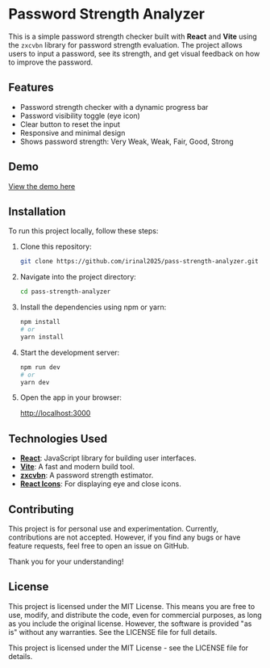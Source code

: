 # Password Strength Analyzer

This is a simple password strength checker built with **React** and **Vite** using the `zxcvbn` library for password strength evaluation. The project allows users to input a password, see its strength, and get visual feedback on how to improve the password.

## Features
- Password strength checker with a dynamic progress bar
- Password visibility toggle (eye icon)
- Clear button to reset the input
- Responsive and minimal design
- Shows password strength: Very Weak, Weak, Fair, Good, Strong


## Demo

<!-- *(Demo coming soon if not deployed yet.)*-->
[View the demo here](https://lisovskajair-salasana-cpgdagbubyfrb3g3.westeurope-01.azurewebsites.net/) 

## Installation

To run this project locally, follow these steps:

1. Clone this repository:
   
   ```bash
   git clone https://github.com/irinal2025/pass-strength-analyzer.git
   ```

2. Navigate into the project directory:
   
   ```bash
   cd pass-strength-analyzer
   ```

3. Install the dependencies using npm or yarn:
   
   ```bash
   npm install
   # or
   yarn install
   ```

4. Start the development server:
   
   ```bash
   npm run dev
   # or
   yarn dev
   ```

5. Open the app in your browser:
   
   [http://localhost:3000](http://localhost:3000)

## Technologies Used
- **[React](https://reactjs.org/)**: JavaScript library for building user interfaces.
- **[Vite](https://vitejs.dev/)**: A fast and modern build tool.
- **[zxcvbn](https://github.com/dropbox/zxcvbn)**: A password strength estimator.
- **[React Icons](https://react-icons.github.io/react-icons/)**: For displaying eye and close icons.

## Contributing
This project is for personal use and experimentation. Currently, contributions are not accepted. However, if you find any bugs or have feature requests, feel free to open an issue on GitHub.

Thank you for your understanding!

## License
This project is licensed under the MIT License. This means you are free to use, modify, and distribute the code, even for commercial purposes, as long as you include the original license. However, the software is provided "as is" without any warranties. See the LICENSE file for full details.

This project is licensed under the MIT License - see the LICENSE file for details.
